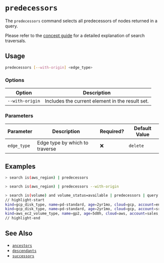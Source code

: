 # `predecessors`

The `predecessors` command selects all predecessors of nodes returned in a query.

Please refer to the [concept guide](../../concepts/search/traversals.md#by-depth) for a detailed explanation of search traversals.

## Usage

```bash
predecessors [--with-origin] <edge_type>
```

### Options

| Option          | Description                                     |
| --------------- | ----------------------------------------------- |
| `--with-origin` | Includes the current element in the result set. |

### Parameters

| Parameter   | Description                    | Required? | Default Value |
| ----------- | ------------------------------ | --------- | ------------- |
| `edge_type` | Edge type by which to traverse | ❌        | `delete`      |

## Examples

```bash title="Equivalent to query is(aws_region) <--"
> search is(aws_region) | predecessors
```

```bash title="Equivalent to query is(aws_region) <-[0:1]-"
> search is(aws_region) | predecessors --with-origin
```

```bash
> search is(volume) and volume_status=available | predecessors | query is(volume_type)
// highlight-start
kind=gcp_disk_type, name=pd-standard, age=2yr1mo, cloud=gcp, account=eng, region=us-central1, zone=us-central1-a
kind=gcp_disk_type, name=pd-standard, age=2yr1mo, cloud=gcp, account=sre, region=us-central1, zone=us-central1-a
kind=aws_ec2_volume_type, name=gp2, age=5d8h, cloud=aws, account=sales, region=us-west-2
// highlight-end
```

## See Also

- [`ancestors`](./ancestors.md)
- [`descendants`](./descendants.md)
- [`successors`](./successors.md)
